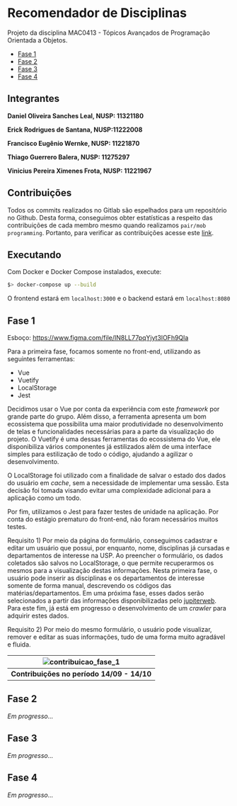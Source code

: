# Recomendador de Disciplinas

Projeto da disciplina MAC0413 - Tópicos Avançados de Programação Orientada a Objetos.

- [Fase 1](#fase-1)
- [Fase 2](#fase-2)
- [Fase 3](#fase-4)
- [Fase 4](#fase-4)

## Integrantes

**Daniel Oliveira Sanches Leal, NUSP: 11321180**

**Erick Rodrigues de Santana, NUSP:11222008**

**Francisco Eugênio Wernke, NUSP: 11221870**

**Thiago Guerrero Balera, NUSP: 11275297**

**Vinicius Pereira Ximenes Frota, NUSP: 11221967**

## Contribuições

Todos os commits realizados no Gitlab são espelhados para um repositório no Github. Desta forma, conseguimos obter estatísticas a respeito das contribuições de cada membro mesmo quando realizamos `pair/mob programming`. Portanto, para verificar as contribuições acesse este [link](https://github.com/Franwernke/Recomendador-de-Disciplinas/pulse/monthly).

## Executando

Com Docker e Docker Compose instalados, execute:

```bash
$> docker-compose up --build
```

O frontend estará em `localhost:3000` e o backend estará em `localhost:8080`

## Fase 1

Esboço:
https://www.figma.com/file/IN8LL77pqYjyt3lOFh9Qla

Para a primeira fase, focamos somente no front-end, utilizando as seguintes ferramentas:
- Vue
- Vuetify
- LocalStorage
- Jest

Decidimos usar o Vue por conta da experiência com este _framework_ por grande parte do grupo. Além disso, a ferramenta apresenta um bom ecossistema que possibilita uma maior produtividade no desenvolvimento de telas e funcionalidades necessárias para a parte da visualização do projeto. O Vuetify é uma dessas ferramentas do ecossistema do Vue, ele disponibiliza vários componentes já estilizados além de uma interface simples para estilização de todo o código, ajudando a agilizar o desenvolvimento.

O LocalStorage foi utilizado com a finalidade de salvar o estado dos dados do usuário em _cache_, sem a necessidade de implementar uma sessão. Esta decisão foi tomada visando evitar uma complexidade adicional para a aplicação como um todo.

Por fim, utilizamos o Jest para fazer testes de unidade na aplicação. Por conta do estágio prematuro do front-end, não foram necessários muitos testes.

Requisito 1) Por meio da página do formulário, conseguimos cadastrar e editar um usuário que possui, por enquanto, nome, disciplinas já cursadas e departamentos de interesse na USP. Ao preencher o formulário, os dados coletados são salvos no LocalStorage, o que permite recuperarmos os mesmos para a visualização destas informações. Nesta primeira fase, o usuário pode inserir as disciplinas e os departamentos de interesse somente de forma manual, descrevendo os códigos das matérias/departamentos. Em uma próxima fase, esses dados serão selecionados a partir das informações disponibilizadas pelo [jupiterweb](https://uspdigital.usp.br/jupiterweb/). Para este fim, já está em progresso o desenvolvimento de um _crawler_ para adquirir estes dados.

Requisito 2) Por meio do mesmo formulário, o usuário pode visualizar, remover e editar as suas informações, tudo de uma forma muito agradável e fluida.

| ![contribuicao_fase_1](https://gitlab.com/TGuerrero_/recomendador-de-disciplinas/docs/fase_1.png) |
|:--:|
| **Contribuições no período 14/09 - 14/10**|

## Fase 2

_Em progresso..._

## Fase 3

_Em progresso..._

## Fase 4

_Em progresso..._
